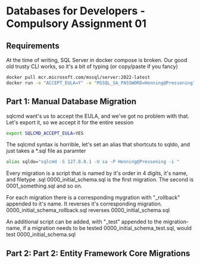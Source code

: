# Databases for Developers - Compulsory Assignment 01


## Requirements
At the time of writing, SQL Server in docker compose is broken. Our good old trusty CLI works, so it's a bit of typing (or copy/paste if you fancy)

```bash
docker pull mcr.microsoft.com/mssql/server:2022-latest
docker run -e "ACCEPT_EULA=Y" -e "MSSQL_SA_PASSWORD=Henning@Pressening" -p 1433:1433 --name sql2022 --hostname sql2022 --platform linux/amd64 -d mcr.microsoft.com/mssql/server:2022-latest
```


## Part 1: Manual Database Migration
sqlcmd want's us to accept the EULA, and we've got no problem with that. Let's export it, so we accept it for the entire session
```bash
export SQLCMD_ACCEPT_EULA=YES
```
The sqlcmd syntax is horrible, let's set an alias that shortcuts to sqldo, and just takes a *.sql file as paramter
```bash
alias sqldo="sqlcmd -S 127.0.0.1 -U sa -P Henning@Pressening -i "
```

Every migration is a script that is named by it's order in 4 digits, it's name, and filetype .sql
0000_initial_schema.sql is the first migration. The second is 0001_something.sql and so on.

For each migration there is a corresponding mygration with "_rollback" appended to it's name. It reverses it's corresponding migration.
0000_initial_schema_rollback.sql reverses 0000_initial_schema.sql

An additional script can be added, with "_test" appended to the migration-name, if a migration needs to be tested
0000_initial_schema_test.sql, would test 0000_initial_schema.sql


## Part 2: Part 2: Entity Framework Core Migrations